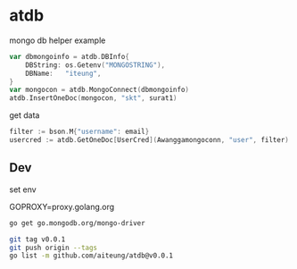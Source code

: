 # atdb

mongo db helper example

```go
var dbmongoinfo = atdb.DBInfo{
	DBString: os.Getenv("MONGOSTRING"),
	DBName:   "iteung",
}
var mongocon = atdb.MongoConnect(dbmongoinfo)
atdb.InsertOneDoc(mongocon, "skt", surat1)
```
get data
```go
filter := bson.M{"username": email}
usercred := atdb.GetOneDoc[UserCred](Awanggamongoconn, "user", filter)
```

## Dev

set env

GOPROXY=proxy.golang.org

```sh
go get go.mongodb.org/mongo-driver

git tag v0.0.1
git push origin --tags
go list -m github.com/aiteung/atdb@v0.0.1
```
